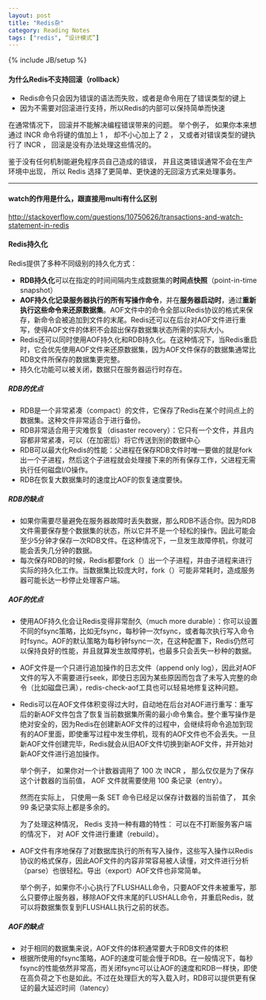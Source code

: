 ```yaml
---
layout: post
title: "Redis杂"
category: Reading Notes
tags: ["redis", “设计模式”]
---
```

{% include JB/setup %}

#### 为什么Redis不支持回滚（rollback）

- Redis命令只会因为错误的语法而失败，或者是命令用在了错误类型的键上
- 因为不需要对回滚进行支持，所以Redis的内部可以保持简单而快速

在通常情况下， 回滚并不能解决编程错误带来的问题。 举个例子， 如果你本来想通过 INCR 命令将键的值加上 1 ， 却不小心加上了 2 ， 又或者对错误类型的键执行了 INCR ， 回滚是没有办法处理这些情况的。

鉴于没有任何机制能避免程序员自己造成的错误， 并且这类错误通常不会在生产环境中出现， 所以 Redis 选择了更简单、更快速的无回滚方式来处理事务。

---

#### watch的作用是什么，跟直接用multi有什么区别

http://stackoverflow.com/questions/10750626/transactions-and-watch-statement-in-redis

#### Redis持久化

Redis提供了多种不同级别的持久化方式：

- **RDB持久化**可以在指定的时间间隔内生成数据集的**时间点快照**（point-in-time snapshot）
- **AOF持久化记录服务器执行的所有写操作命令**，并在**服务器启动时**，通过**重新执行这些命令来还原数据集**。AOF文件中的命令全部以Redis协议的格式来保存，新命令会被追加到文件的末尾。Redis还可以在后台对AOF文件进行重写，使得AOF文件的体积不会超出保存数据集状态所需的实际大小。
- Redis还可以同时使用AOF持久化和RDB持久化。在这种情况下，当Redis重启时，它会优先使用AOF文件来还原数据集，因为AOF文件保存的数据集通常比RDB文件所保存的数据集更完整。
- 持久化功能可以被关闭，数据只在服务器运行时存在。

##### RDB的优点
- RDB是一个非常紧凑（compact）的文件，它保存了Redis在某个时间点上的数据集。这种文件非常适合于进行备份。
- RDB非常适合用于灾难恢复（disaster recovery）：它只有一个文件，并且内容都非常紧凑，可以（在加密后）将它传送到别的数据中心
- RDB可以最大化Redis的性能：父进程在保存RDB文件时唯一要做的就是fork出一个子进程，然后这个子进程就会处理接下来的所有保存工作，父进程无需执行任何磁盘I/O操作。
- RDB在恢复大数据集时的速度比AOF的恢复速度要快。

##### RDB的缺点
- 如果你需要尽量避免在服务器故障时丢失数据，那么RDB不适合你。因为RDB文件需要保存整个数据集的状态，所以它并不是一个轻松的操作。因此可能会至少5分钟才保存一次RDB文件。在这种情况下，一旦发生故障停机，你就可能会丢失几分钟的数据。
- 每次保存RDB的时候，Redis都要fork（）出一个子进程，并由子进程来进行实际的持久化工作。当数据集比较庞大时，fork（）可能非常耗时，造成服务器可能长达一秒停止处理客户端。

##### AOF的优点
- 使用AOF持久化会让Redis变得非常耐久（much more durable）：你可以设置不同的fsync策略，比如无fsync，每秒钟一次fsync，或者每次执行写入命令时fsync。AOF的默认策略为每秒钟fsync一次，在这种配置下，Redis仍然可以保持良好的性能，并且就算发生故障停机，也最多只会丢失一秒种的数据。
- AOF文件是一个只进行追加操作的日志文件（append only log），因此对AOF文件的写入不需要进行seek，即使日志因为某些原因而包含了未写入完整的命令（比如磁盘已满），redis-check-aof工具也可以轻易地修复这种问题。
- Redis可以在AOF文件体积变得过大时，自动地在后台对AOF进行重写：重写后的新AOF文件包含了恢复当前数据集所需的最小命令集合。整个重写操作是绝对安全的，因为Redis在创建新AOF文件的过程中，会继续将命令追加到现有的AOF里面，即使重写过程中发生停机，现有的AOF文件也不会丢失。一旦新AOF文件创建完毕，Redis就会从旧AOF文件切换到新AOF文件，并开始对新AOF文件进行追加操作。

	举个例子， 如果你对一个计数器调用了 100 次 INCR ， 那么仅仅是为了保存这个计数器的当前值， AOF 文件就需要使用 100 条记录（entry）。

	然而在实际上， 只使用一条 SET 命令已经足以保存计数器的当前值了， 其余 99 条记录实际上都是多余的。
	
	为了处理这种情况， Redis 支持一种有趣的特性： 可以在不打断服务客户端的情况下， 对 AOF 文件进行重建（rebuild）。

- AOF文件有序地保存了对数据库执行的所有写入操作，这些写入操作以Redis协议的格式保存，因此AOF文件的内容非常容易被人读懂，对文件进行分析（parse）也很轻松。导出（export）AOF文件也非常简单。

	举个例子，如果你不小心执行了FLUSHALL命令，只要AOF文件未被重写，那么只要停止服务器，移除AOF文件末尾的FLUSHALL命令，并重启Redis，就可以将数据集恢复到FLUSHALL执行之前的状态。

##### AOF的缺点
- 对于相同的数据集来说，AOF文件的体积通常要大于RDB文件的体积
- 根据所使用的fsync策略，AOF的速度可能会慢于RDB。在一般情况下，每秒fsync的性能依然非常高，而关闭fsync可以让AOF的速度和RDB一样快，即使在高负荷之下也是如此。不过在处理巨大的写入载入时，RDB可以提供更有保证的最大延迟时间（latency）
